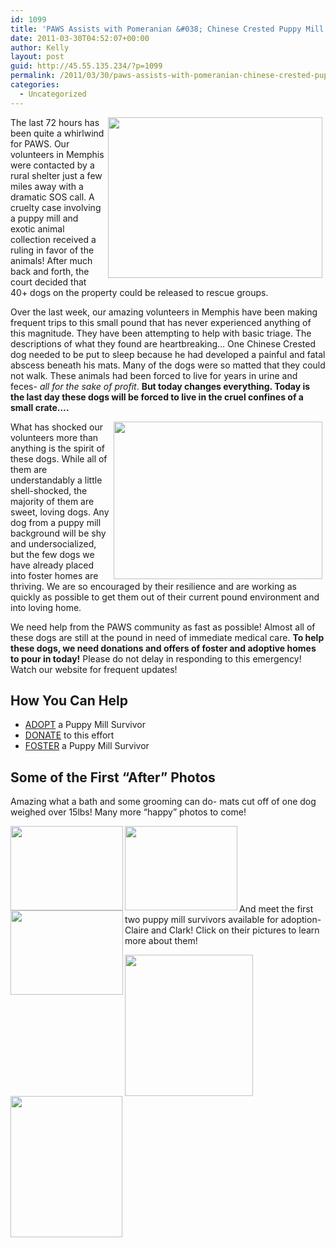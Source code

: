 ```yaml
---
id: 1099
title: 'PAWS Assists with Pomeranian &#038; Chinese Crested Puppy Mill Bust'
date: 2011-03-30T04:52:07+00:00
author: Kelly
layout: post
guid: http://45.55.135.234/?p=1099
permalink: /2011/03/30/paws-assists-with-pomeranian-chinese-crested-puppy-mill-bust/
categories:
  - Uncategorized
---
```

[<img title="mae - mae before" src="https://pawsnewengland.com/wp-content/uploads/2011/03/mae-mae-before2-400x300.jpg" border="0" alt="" hspace="5" width="343" height="257" align="right" />](https://pawsnewengland.com/wp-content/uploads/2011/03/mae-mae-before2.jpg)The last 72 hours has been quite a whirlwind for PAWS. Our volunteers in Memphis were contacted by a rural shelter just a few miles away with a dramatic SOS call. A cruelty case involving a puppy mill and exotic animal collection received a ruling in favor of the animals! After much back and forth, the court decided that 40+ dogs on the property could be released to rescue groups.

Over the last week, our amazing volunteers in Memphis have been making frequent trips to this small pound that has never experienced anything of this magnitude. They have been attempting to help with basic triage. The descriptions of what they found are heartbreaking&#8230; One Chinese Crested dog needed to be put to sleep because he had developed a painful and fatal abscess beneath his mats. Many of the dogs were so matted that they could not walk. These animals had been forced to live for years in urine and feces- _all for the sake of profit_. **But today changes everything. Today is the last day these dogs will be forced to live in the cruel confines of a small crate&#8230;.**

[<img class="alignleft" style="margin: 0px 5px; border: 0pt none;" title="champ before" src="https://pawsnewengland.com/wp-content/uploads/2011/03/champ-before1-400x300.jpg" border="0" alt="" hspace="5" vspace="0" width="334" height="252" align="right" />](https://pawsnewengland.com/wp-content/uploads/2011/03/champ-before1.jpg)What has shocked our volunteers more than anything is the spirit of these dogs. While all of them are understandably a little shell-shocked, the majority of them are sweet, loving dogs. Any dog from a puppy mill background will be shy and undersocialized, but the few dogs we have already placed into foster homes are thriving. We are so encouraged by their resilience and are working as quickly as possible to get them out of their current pound environment and into loving home.

We need help from the PAWS community as fast as possible! Almost all of these dogs are still at the pound in need of immediate medical care. **To help these dogs, we need donations and offers of foster and adoptive homes to pour in today!** Please do not delay in responding to this emergency! Watch our website for frequent updates!

## How You Can Help

  * [ADOPT](https://pawsnewengland.com/adopt/) a Puppy Mill Survivor
  * [DONATE](https://pawsnewengland.com/donate/) to this effort
  * [FOSTER](https://pawsnewengland.com/foster-puppy-mill-dogs/) a Puppy Mill Survivor

## Some of the First &#8220;After&#8221; Photos

Amazing what a bath and some grooming can do- mats cut off of one dog weighed over 15lbs! Many more &#8220;happy&#8221; photos to come!

<img src="https://us1.admin.mailchimp.com/_ssl/proxy.php?u=http%3A%2F%2Fgallery.mailchimp.com%2F0c705fc71db1e2d4d6f5f4ba3%2Fimages%2Fchamp_after.JPG" border="0" alt="" width="180" height="135" align="left" /><img src="https://us1.admin.mailchimp.com/_ssl/proxy.php?u=http%3A%2F%2Fgallery.mailchimp.com%2F0c705fc71db1e2d4d6f5f4ba3%2Fimages%2Fmae_mae_after.JPG" border="0" alt="" width="180" height="135" align="left" /><img class="alignnone" style="border: 0pt none;" src="https://us1.admin.mailchimp.com/_ssl/proxy.php?u=http%3A%2F%2Fgallery.mailchimp.com%2F0c705fc71db1e2d4d6f5f4ba3%2Fimages%2Fsweet_pea_after.JPG" border="0" alt="" width="180" height="135" align="left" />

&nbsp;

&nbsp;

&nbsp;

&nbsp;

And meet the first two puppy mill survivors available for adoption- Claire and Clark! Click on their pictures to learn more about them!
  
[<img src="https://us1.admin.mailchimp.com/_ssl/proxy.php?u=http%3A%2F%2Fgallery.mailchimp.com%2F0c705fc71db1e2d4d6f5f4ba3%2Fimages%2FClark__8_.jpg" border="0" alt="" width="205" height="226" align="left" />](http://www.petfinder.com/petdetail/19087982)[ <span style="text-decoration: underline;"></span><img src="https://us1.admin.mailchimp.com/_ssl/proxy.php?u=http%3A%2F%2Fgallery.mailchimp.com%2F0c705fc71db1e2d4d6f5f4ba3%2Fimages%2FClair__6_.jpg" border="0" alt="" width="179" height="226" />](http://www.petfinder.com/petdetail/19087885)

<div class="clear">
</div>